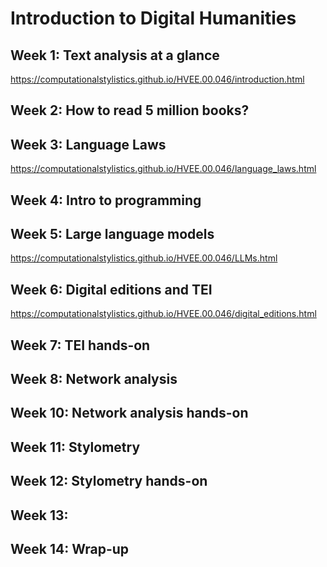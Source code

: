 

# Introduction to Digital Humanities


## Week 1: Text analysis at a glance

https://computationalstylistics.github.io/HVEE.00.046/introduction.html


## Week 2: How to read 5 million books?


## Week 3: Language Laws

https://computationalstylistics.github.io/HVEE.00.046/language_laws.html

## Week 4: Intro to programming


## Week 5: Large language models

https://computationalstylistics.github.io/HVEE.00.046/LLMs.html


## Week 6: Digital editions and TEI

https://computationalstylistics.github.io/HVEE.00.046/digital_editions.html


## Week 7: TEI hands-on 

## Week 8: Network analysis

## Week 10: Network analysis hands-on

## Week 11: Stylometry

## Week 12: Stylometry hands-on

## Week 13: 

## Week 14: Wrap-up

